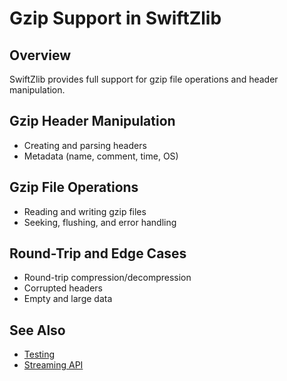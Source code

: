 # Gzip Support in SwiftZlib

## Overview

SwiftZlib provides full support for gzip file operations and header manipulation.

## Gzip Header Manipulation
- Creating and parsing headers
- Metadata (name, comment, time, OS)

## Gzip File Operations
- Reading and writing gzip files
- Seeking, flushing, and error handling

## Round-Trip and Edge Cases
- Round-trip compression/decompression
- Corrupted headers
- Empty and large data

## See Also
- [Testing](TESTING.md)
- [Streaming API](STREAMING.md) 